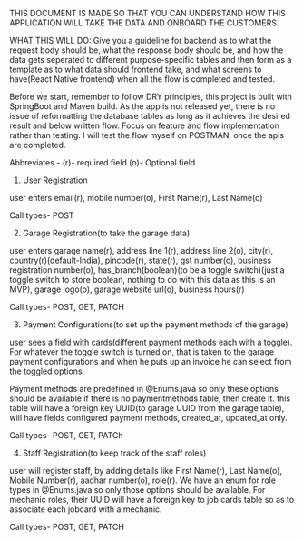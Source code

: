 THIS DOCUMENT IS MADE SO THAT YOU CAN UNDERSTAND HOW THIS APPLICATION WILL TAKE THE DATA AND ONBOARD THE CUSTOMERS.

WHAT THIS WILL DO: Give you a guideline for backend as to what the request body should be, what the response body should be, and how the data gets seperated to different purpose-specific tables and then form as a template as to what data should frontend take, and what screens to have(React Native frontend) when all the flow is completed and tested. 

Before we start, remember to follow DRY principles, this project is built with SpringBoot and Maven build. As the app is not released yet, there is no issue of reformatting the database tables as long as it achieves the desired result and below written flow. Focus on feature and flow implementation rather than testing. I will test the flow myself on POSTMAN, once the apis are completed.  


Abbreviates - (r)- required field
(o)- Optional field

1. User Registration 

user enters email(r), mobile number(o), First Name(r), Last Name(o)

Call types- POST


2. Garage Registration(to take the garage data)

user enters garage name(r), address line 1(r), address line 2(o), city(r), country(r)(default-India), pincode(r), state(r), gst number(o), business registration number(o), has_branch(boolean)(to be a toggle switch)(just a toggle switch to store boolean, nothing to do with this data as this is an MVP), garage logo(o), garage website url(o), business hours(r)

Call types- POST, GET, PATCH

3. Payment Configurations(to set up the payment methods of the garage)


user sees a field with cards(different payment methods each with a toggle). For whatever the toggle switch is turned on, that is taken to the garage payment configurations and when he puts up an invoice he can select from the toggled options

Payment methods are predefined in @Enums.java so only these options should be available
if there is no paymentmethods table, then create it. this table will have a foreign key UUID(to garage UUID from the garage table), will have fields configured payment methods, created_at, updated_at only. 

Call types- POST, GET, PATCh

4. Staff Registration(to keep track of the staff roles)

user will register staff, by adding details like First Name(r), Last Name(o), Mobile Number(r), aadhar number(o), role(r). 
We have an enum for role types in @Enums.java so only those options should be available. 
For mechanic roles, their UUID will have a foreign key to job cards table so as to associate each jobcard with a mechanic.

Call types- POST, GET, PATCH


